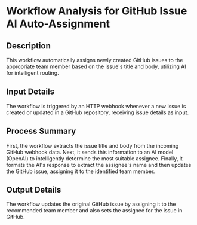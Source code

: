 # Workflow Analysis for GitHub Issue AI Auto-Assignment

## Description
This workflow automatically assigns newly created GitHub issues to the appropriate team member based on the issue's title and body, utilizing AI for intelligent routing.

## Input Details
The workflow is triggered by an HTTP webhook whenever a new issue is created or updated in a GitHub repository, receiving issue details as input.

## Process Summary
First, the workflow extracts the issue title and body from the incoming GitHub webhook data. Next, it sends this information to an AI model (OpenAI) to intelligently determine the most suitable assignee. Finally, it formats the AI's response to extract the assignee's name and then updates the GitHub issue, assigning it to the identified team member.

## Output Details
The workflow updates the original GitHub issue by assigning it to the recommended team member and also sets the assignee for the issue in GitHub.
